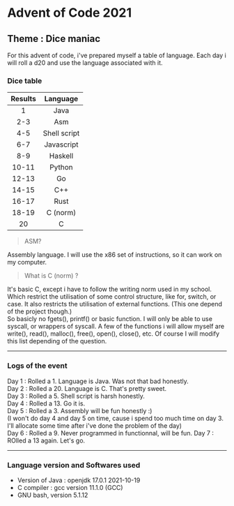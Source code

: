 # Advent of Code 2021
## Theme : Dice maniac

For this advent of code, i've prepared myself a table of language.
Each day i will roll a d20 and use the language associated with it.

### Dice table

| Results | Language     |
|:-------:|:------------:|
|    1    | Java         |
|   2-3   | Asm          |
|   4-5   | Shell script |
|   6-7   | Javascript   |
|   8-9   | Haskell      |
|  10-11  | Python       |
|  12-13  | Go           |
|  14-15  | C++          |
|  16-17  | Rust         |
|  18-19  | C (norm)     |
|    20   | C            |

> ASM?

Assembly language. I will use the x86 set of instructions, so it can work on my computer.

> What is C (norm) ?

It's basic C, except i have to follow the writing norm used in my school.
Which restrict the utilisation of some control structure, like for, switch, or case. It also restricts the utilisation of external functions. (This one depend of the project though.)  
So basicly no fgets(), printf() or basic function. I will only be able to use syscall, or wrappers of syscall.
A few of the functions i will allow myself are write(), read(), malloc(), free(), open(), close(), etc.
Of course I will modify this list depending of the question.

---

### Logs of the event

Day 1 : Rolled a 1. Language is Java. Was not that bad honestly.  
Day 2 : Rolled a 20. Language is C. That's pretty sweet.  
Day 3 : Rolled a 5. Shell script is harsh honestly.  
Day 4 : Rolled a 13. Go it is.  
Day 5 : Rolled a 3. Assembly will be fun honestly :)  
(I won't do day 4 and day 5 on time, cause i spend too much time on day 3.
I'll allocate some time after i've done the problem of the day)  
Day 6 : Rolled a 9. Never programmed in functionnal, will be fun. 
Day 7 : ROlled a 13 again. Let's go.   

---

### Language version and Softwares used

- Version of Java : openjdk 17.0.1 2021-10-19  
- C compiler : gcc version 11.1.0 (GCC)  
- GNU bash, version 5.1.12  